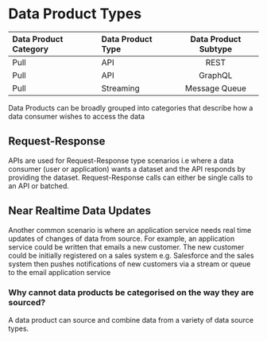 # Data Product Types

| Data Product Category | Data Product Type | Data Product Subtype | 
|:----------------------|:------------------|:--------------------:|
| Pull                  | API               |         REST         |
| Pull                  | API               |       GraphQL        |
| Pull                  | Streaming         |    Message Queue     |  


Data Products can be broadly grouped into categories that describe how a data consumer wishes to access the data

## Request-Response
APIs are used for Request-Response type scenarios 
i.e where a data consumer (user or application) wants a dataset and the API responds by providing the dataset.
Request-Response calls can either be single calls to an API or batched.

## Near Realtime Data Updates
Another common scenario is where an application service needs real time updates of changes of data from source. 
For example, an application service could be written that emails a new customer. 
The new customer could be initially registered on a sales system e.g. Salesforce 
and the sales system then pushes notifications of new customers via a stream or queue to the email application service

### Why cannot data products be categorised on the way they are sourced?
A data product can source and combine data from a variety of data source types. 